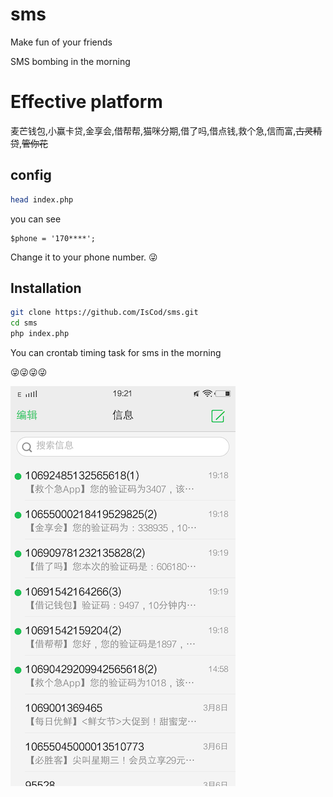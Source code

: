# sms

Make fun of your friends 

SMS bombing in the morning

# Effective platform

麦芒钱包,小赢卡贷,金享会,借帮帮,猫咪分期,借了吗,借点钱,救个急,信而富,~~古灵精贷~~,~~管你花~~

## config

```sh
head index.php
```

you can see
```
$phone = '170****';
```

Change it to your phone number. 😜


## Installation
```sh
git clone https://github.com/IsCod/sms.git
cd sms
php index.php
```

You can crontab timing task for sms in the morning

😜😜😜😜

![效果图](2b40f73e.png)
